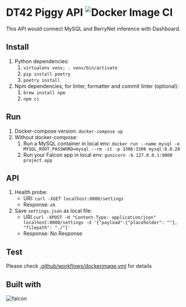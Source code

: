 # DT42 Piggy API ![Docker Image CI](https://github.com/david30907d/DT42_PIGGY_API/workflows/Docker%20Image%20CI/badge.svg)

This API would connect MySQL and BerryNet inference with Dashboard.

## Install

1. Python dependencies:
    1. `virtualenv venv; . venv/bin/activate`
    2. `pip install poetry`
    3. `poetry install`
2. Npm dependencies, for linter, formatter and commit linter (optional):
    1. `brew install npm`
    2. `npm ci`

## Run

1. Docker-compose version: `docker-compose up`
2. Without docker-compose:
    1. Run a MySQL container in local env: `docker run --name mysql -e MYSQL_ROOT_PASSWORD=mysql --rm -it -p 3306:3306 mysql:8.0.20`
    2. Run your Falcon app in local env: `gunicorn -b 127.0.0.1:9000 project.app`

## API

1. Health probe:
    * URI: `curl -XGET localhost:8000/settings`
    * Response: `ok`
2. Save `settings.json` as local file:
    * URI `curl -XPOST -H "Content-Type: application/json" localhost:8000/settings -d '{"payload":{"placeholder": ""}, "filepath": "./"}'`
    * Response: No Response

## Test

Please check [.github/workflows/dockerimage.yml](.github/workflows/dockerimage.yml) for details

## Built with

![falcon](https://19yw4b240vb03ws8qm25h366-wpengine.netdna-ssl.com/wp-content/uploads/falcon-framework-180x120.jpg)
